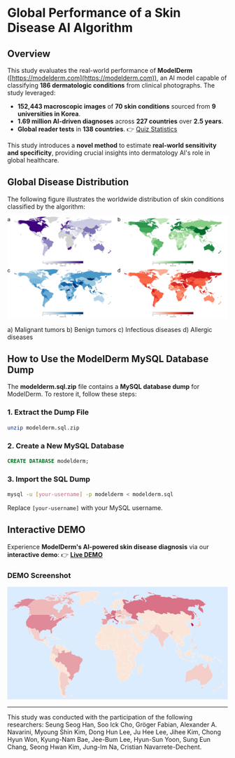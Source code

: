 # Global Performance of a Skin Disease AI Algorithm

## Overview
This study evaluates the real-world performance of **ModelDerm** ([https://modelderm.com](https://modelderm.com)), an AI model capable of classifying **186 dermatologic conditions** from clinical photographs. The study leveraged:
- **152,443 macroscopic images** of **70 skin conditions** sourced from **9 universities in Korea**.
- **1.69 million AI-driven diagnoses** across **227 countries** over **2.5 years**.
- **Global reader tests** in **138 countries**. 👉 [Quiz Statistics](https://modelderm.com/quiz_stat.html)

This study introduces a **novel method** to estimate **real-world sensitivity and specificity**, providing crucial insights into dermatology AI's role in global healthcare.

## Global Disease Distribution
The following figure illustrates the worldwide distribution of skin conditions classified by the algorithm:

![Global Disease Distribution](https://github.com/whria78/nia/blob/main/map/Figure2.jpg)

a) Malignant tumors
b) Benign tumors
c) Infectious diseases
d) Allergic diseases

## How to Use the ModelDerm MySQL Database Dump
The **modelderm.sql.zip** file contains a **MySQL database dump** for ModelDerm. To restore it, follow these steps:

### **1. Extract the Dump File**
```bash
unzip modelderm.sql.zip
```

### **2. Create a New MySQL Database**
```sql
CREATE DATABASE modelderm;
```

### **3. Import the SQL Dump**
```bash
mysql -u [your-username] -p modelderm < modelderm.sql
```
Replace `[your-username]` with your MySQL username.

## Interactive DEMO
Experience **ModelDerm's AI-powered skin disease diagnosis** via our **interactive demo**:
👉 **[Live DEMO](https://whria78.github.io/nia/demo)**

### DEMO Screenshot
![DEMO Screenshot](https://github.com/whria78/nia/blob/main/demo/capture.JPG)

---
This study was conducted with the participation of the following researchers: Seung Seog Han, Soo Ick Cho, Gröger Fabian, Alexander A. Navarini, Myoung Shin Kim, Dong Hun Lee, Ju Hee Lee, Jihee Kim, Chong Hyun Won, Kyung-Nam Bae, Jee-Bum Lee, Hyun-Sun Yoon, Sung Eun Chang, Seong Hwan Kim, Jung-Im Na, Cristian Navarrete-Dechent.
